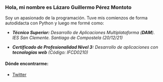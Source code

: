 ### Hola, mi nombre es Lázaro Guillermo Pérez Montoto

Soy un apasionado de la programación. Tuve mis comienzos de forma autodidacta con Python y luego me formé como:

- ***Técnico Superior:** Desarrollo de Aplicaciones Multiplataforma (**DAM**). IES San Clemente. Santiago de Compostela (20/12/21)*

- ***Certificado de Profesionalidad Nivel 3:** Desarrollo de aplicaciones con **tecnologías web** (Código: IFCD0210)*

#### Dónde encontrarme:

- [Twitter](https://twitter.com/laguipemo)

<!--
**laguipemo/laguipemo** is a ✨ _special_ ✨ repository because its `README.md` (this file) appears on your GitHub profile.

Here are some ideas to get you started:

👋

- 🔭 I’m currently working on ...
- 🌱 I’m currently learning ...
- 👯 I’m looking to collaborate on ...
- 🤔 I’m looking for help with ...
- 💬 Ask me about ...
- 📫 How to reach me: ...
- 😄 Pronouns: ...
- ⚡ Fun fact: ...
-->
